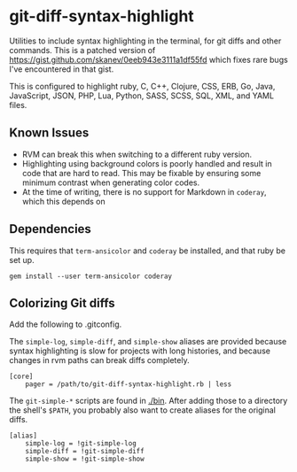 git-diff-syntax-highlight
=========================

Utilities to include syntax highlighting in the terminal, for git diffs and other commands.
This is a patched version of https://gist.github.com/skanev/0eeb943e3111a1df55fd
which fixes rare bugs I've encountered in that gist.

This is configured to highlight ruby, C, C++, Clojure, CSS, ERB, Go, Java, JavaScript, JSON, PHP, Lua, Python, SASS, SCSS, SQL, XML, and YAML files.

Known Issues
------------

- RVM can break this when switching to a different ruby version.
- Highlighting using background colors is poorly handled and result in code that are hard to read.
  This may be fixable by ensuring some minimum contrast when generating color codes.
- At the time of writing, there is no support for Markdown in `coderay`, which this depends on

Dependencies
------------

This requires that `term-ansicolor` and `coderay` be installed, and that ruby be set up.

```
gem install --user term-ansicolor coderay
```

Colorizing Git diffs
--------------------


Add the following to .gitconfig.

The `simple-log`, `simple-diff`, and `simple-show` aliases are provided because syntax highlighting is slow for projects with long histories,
and because changes in rvm paths can break diffs completely.

```
[core]
    pager = /path/to/git-diff-syntax-highlight.rb | less
```


The `git-simple-*` scripts are found in [./bin](./bin).
After adding those to a directory the shell's `$PATH`, you probably also want to create aliases for the original diffs.

```
[alias]
	simple-log = !git-simple-log
	simple-diff = !git-simple-diff
	simple-show = !git-simple-show
```
